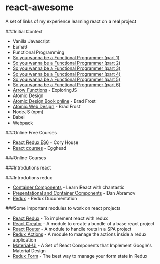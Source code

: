 # react-awesome
A set of links of my experience learning react on a real project

###Initial Context
 - Vanilla Javascript
 - Ecma6
 - Functional Programming
  - [So you wanna be a Functional Programmer (part 1)](https://medium.com/@cscalfani/so-you-want-to-be-a-functional-programmer-part-1-1f15e387e536#.nq3tjj1em) 
  - [So you wanna be a Functional Programmer (part 2)](https://medium.com/@cscalfani/so-you-want-to-be-a-functional-programmer-part-2-7005682cec4a#.aaf6gcc05)
  - [So you wanna be a Functional Programmer (part 3)](https://medium.com/@cscalfani/so-you-want-to-be-a-functional-programmer-part-3-1b0fd14eb1a7#.kbrehrs19)
  - [So you wanna be a Functional Programmer (part 4)](https://medium.com/@cscalfani/so-you-want-to-be-a-functional-programmer-part-4-18fbe3ea9e49#.hzyb743by)
  - [So you wanna be a Functional Programmer (part 5)](https://medium.com/@cscalfani/so-you-want-to-be-a-functional-programmer-part-5-c70adc9cf56a#.qtet85y58)
  - [So you wanna be a Functional Programmer (part 6)](https://medium.com/@cscalfani/so-you-want-to-be-a-functional-programmer-part-6-db502830403#.bkmrbcaoa)
  - [Arrow Functions](http://exploringjs.com/es6/ch_arrow-functions.html) - ExploringJS
 - Atomic Design
  - [Atomic Design Book online](http://atomicdesign.bradfrost.com/) - Brad Frost
  - [Atomic Web Design](http://bradfrost.com/blog/post/atomic-web-design/) - Brad Frost
 - NodeJS (npm)
 - Babel
 - Webpack

###Online Free Courses
 - [React Redux ES6](https://www.pluralsight.com/courses/react-redux-react-router-es6) - Cory House 
 - [React courses](https://egghead.io/technologies/react) - Egghead
 
###Online Courses

###Introdutions react

###Introdutions redux
 - [Container Components](https://medium.com/@learnreact/container-components-c0e67432e005#.wwq75q6a7) - Learn React with chantastic
 - [Presentational and Container Components](https://medium.com/@dan_abramov/smart-and-dumb-components-7ca2f9a7c7d0#.eqm0s1ky7) - Dan Abramov 
 - [Redux](http://redux.js.org/) - Redux Ducumentation

###Some important modules to work on react projects
 - [React Redux](https://github.com/reactjs/react-redux) - To implement react with redux
 - [React Creator](https://github.com/facebookincubator/create-react-app) - A module to create a bundle of a base react project
 - [React Router](https://github.com/ReactTraining/react-router) - A module to handle routs in a SPA project
 - [Redux Actions](https://github.com/acdlite/redux-actions) - A module to manage the actions inside a redux application
 - [Material-UI](http://www.material-ui.com) - A Set of React Components that Implement Google's Material Design
 - [Redux Form](http://redux-form.com) - The best way to manage your form state in Redux

